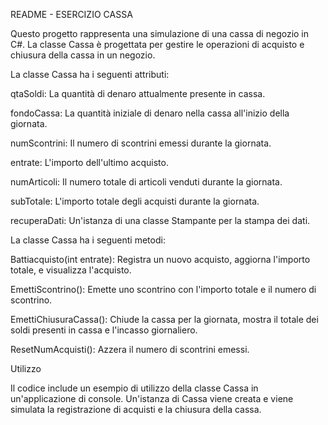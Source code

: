 
README - ESERCIZIO CASSA

Questo progetto rappresenta una simulazione di una cassa di negozio in C#.
La classe Cassa è progettata per gestire le operazioni di acquisto e chiusura della cassa in un negozio.

La classe Cassa ha i seguenti attributi:

qtaSoldi: La quantità di denaro attualmente presente in cassa.

fondoCassa: La quantità iniziale di denaro nella cassa all'inizio della giornata.

numScontrini: Il numero di scontrini emessi durante la giornata.

entrate: L'importo dell'ultimo acquisto.

numArticoli: Il numero totale di articoli venduti durante la giornata.

subTotale: L'importo totale degli acquisti durante la giornata.

recuperaDati: Un'istanza di una classe Stampante per la stampa dei dati.


La classe Cassa ha i seguenti metodi:

Battiacquisto(int entrate): Registra un nuovo acquisto, aggiorna l'importo totale, e visualizza l'acquisto.

EmettiScontrino(): Emette uno scontrino con l'importo totale e il numero di scontrino.

EmettiChiusuraCassa(): Chiude la cassa per la giornata, mostra il totale dei soldi presenti in cassa e l'incasso giornaliero.

ResetNumAcquisti(): Azzera il numero di scontrini emessi.


Utilizzo

Il codice include un esempio di utilizzo della classe Cassa in un'applicazione di console. 
Un'istanza di Cassa viene creata e viene simulata la registrazione di acquisti e la chiusura della cassa.
